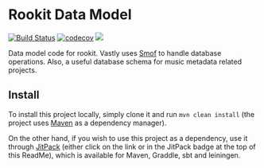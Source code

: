 Rookit Data Model
=================
[![Build Status](https://travis-ci.org/JPDSousa/rookit-data-model.svg?branch=master)](https://travis-ci.org/JPDSousa/rookit-data-model)
[![codecov](https://codecov.io/gh/JPDSousa/rookit-data-model/branch/master/graph/badge.svg)](https://codecov.io/gh/JPDSousa/rookit-data-model)
[![](https://jitpack.io/v/JPDSousa/rookit-data-model.svg)](https://jitpack.io/#JPDSousa/rookit-data-model)

Data model code for rookit. Vastly uses [Smof](https://github.com/JPDSousa/mongo-obj-framework) to handle database operations.
Also, a useful database schema for music metadata related projects.

Install
-----
To install this project locally, simply clone it and run `mvn clean install` (the project uses [Maven](https://maven.apache.org/) as a dependency manager).

On the other hand, if you wish to use this project as a dependency, use it through [JitPack](https://jitpack.io/#JPDSousa/rookit-data-model) (either click on the link or in the JitPack badge at the top of this ReadMe), which is available for Maven, Graddle, sbt and leiningen.
